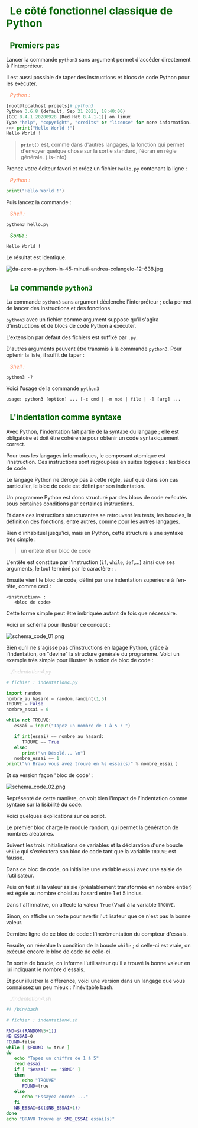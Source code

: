 # <span style="color:darkgreen;"><i class="fas fa-caret-right" style="margin-right:10px;"></i>Le côté fonctionnel classique de Python

## <span style="color:darkgreen;"><i class="fas fa-caret-down" style="margin-right:10px;"></i>Premiers pas
  
Lancer la commande `python3` sans argument permet d'accéder directement à l'interpréteur.

Il est aussi possible de taper des instructions et blocs de code Python pour les exécuter.

<span style="color:coral;"><i class="fas fa-laptop-code" style="margin-right:10px;"></i>_Python :_</span>

```python
[root@localhost projets]# python3
Python 3.6.8 (default, Sep 21 2021, 18:40:00) 
[GCC 8.4.1 20200928 (Red Hat 8.4.1-1)] on linux
Type "help", "copyright", "credits" or "license" for more information.
>>> print("Hello World !")
Hello World !
```

> **`print()`** est, comme dans d'autres langages, la fonction qui permet d'envoyer quelque chose sur la sortie standard, l'écran en règle générale.
{.is-info}

Prenez votre éditeur favori et créez un fichier `hello.py` contenant la ligne :

<span style="color:coral;"><i class="fas fa-laptop-code" style="margin-right:10px;"></i>_Python :_</span>  
  
```python
print("Hello World !")
```

Puis lancez la commande :

<span style="color:coral;"><i class="fas fa-laptop-code" style="margin-right:10px;"></i>_Shell :_</span>  
  
```shell
python3 hello.py
```

<span style="color:green;"><i class="fas fa-desktop" style="margin-right:10px;"></i>_Sortie :_</span> 

```
Hello World !
```

Le résultat est identique.

![da-zero-a-python-in-45-minuti-andrea-colangelo-12-638.jpg](/assets/img/developpement/python/da-zero-a-python-in-45-minuti-andrea-colangelo-12-638.jpg)
  
## <span style="color:darkgreen;"><i class="fas fa-caret-down" style="margin-right:10px;"></i>La commande `python3`

La commande `python3` sans argument déclenche l'interpréteur ; cela permet de lancer des instructions et des fonctions.

`python3` avec un fichier comme argument suppose qu'il s'agira d'instructions et de blocs de code Python à exécuter.

L'extension par defaut des fichiers est suffixé par `.py`.

D'autres arguments peuvent être transmis à la commande `python3`. Pour optenir la liste, il suffit de taper :

<span style="color:coral;"><i class="fas fa-laptop-code" style="margin-right:10px;"></i>_Shell :_</span>   
  
```shell
python3 -?
```

Voici l'usage de la commande `python3`

```
usage: python3 [option] ... [-c cmd | -m mod | file | -] [arg] ...
```

## <span style="color:darkgreen;"><i class="fas fa-caret-down" style="margin-right:10px;"></i>L'indentation comme syntaxe

Avec Python, l'indentation fait partie de la syntaxe du langage ; elle est obligatoire et doit être cohérente pour obtenir un code syntaxiquement correct.

Pour tous les langages informatiques, le composant atomique est l'instruction. Ces instructions sont regroupées en suites logiques : les blocs de code.

Le langage Python ne déroge pas à cette règle, sauf que dans son cas particulier, le bloc de code est défini par son indentation.

Un programme Python est donc structuré par des blocs de code exécutés sous certaines conditions par certaines instructions.

Et dans ces instructions structurantes se retrouvent les tests, les boucles, la définition des fonctions, entre autres, comme pour les autres langages.

Rien d'inhabituel jusqu'ici, mais en Python, cette structure a une syntaxe très simple :

> un entête et un bloc de code

L'entête est constitué par l'instruction (`if`, `while`, `def`,...) ainsi que ses arguments, le tout terminé par le caractère `:`.

Ensuite vient le bloc de code, défini par une indentation supérieure à l'en-tête, comme ceci :

```
<instruction> :
   <bloc de code>
```

Cette forme simple peut être imbriquée autant de fois que nécessaire.

Voici un schéma pour illustrer ce concept :

![schema_code_01.png](/assets/img/developpement/python/schema_code_01.png)

Bien qu'il ne s'agisse pas d'instructions en lagage Python, grâce à l'indentation, on "devine" la structure générale du programme. Voici un exemple très simple pour illustrer la notion de bloc de code :

<span style="color:lightgrey;"><i class="far fa-file-code" style="margin-right:10px;"></i>*./indentation4.py*</span>     
     
```python
# fichier : indentation4.py

import random
nombre_au_hasard = random.randint(1,5)
TROUVE = False
nombre_essai = 0

while not TROUVE:
   essai = input("Tapez un nombre de 1 à 5 : ")

   if int(essai) == nombre_au_hasard:
      TROUVE == True
   else:
      print("\n Désolé... \n")
   nombre_essai += 1
print("\n Bravo vous avez trouvé en %s essai(s)" % nombre_essai )
```

Et sa version façon "bloc de code" :

![schema_code_02.png](/assets/img/developpement/python/schema_code_02.png)

Représenté de cette manière, on voit bien l'impact de l'indentation comme syntaxe sur la lisibilité du code.

Voici quelques explications sur ce script.

Le premier bloc charge le module random, qui permet la génération de nombres aléatoires.

Suivent les trois initialisations de variables et la déclaration d'une boucle `while` qui s'exécutera son bloc de code tant que la variable `TROUVE` est fausse.

Dans ce bloc de code, on initialise une variable `essai` avec une saisie de l'utilisateur.

Puis on test si la valeur saisie (préalablement transformée en nombre entier) est égale au nombre choisi au hasard entre 1 et 5 inclus.

Dans l'affirmative, on affecte la valeur `True` (Vrai) à la variable `TROUVE`.

Sinon, on affiche un texte pour avertir l'utilisateur que ce n'est pas la bonne valeur.

Dernière ligne de ce bloc de code : l'incrémentation du compteur d'essais.

Ensuite, on réévalue la condition de la boucle `while` ; si celle-ci est vraie, on exécute encore le bloc de code de celle-ci.

En sortie de boucle, on informe l'utilisateur qu'il a trouvé la bonne valeur en lui indiquant le nombre d'essais.

Et pour illustrer la différence, voici une version dans un langage que vous connaissez un peu mieux : l'inévitable bash.

<span style="color:lightgrey;"><i class="far fa-file-code" style="margin-right:10px;"></i>*./indentation4.sh*</span>     
     
```bash
#! /bin/bash

# fichier : indentation4.sh

RND=$((RANDOM%5+1))
NB_ESSAI=0
FOUND=false
while [ $FOUND != true ]
do
   echo "Tapez un chiffre de 1 à 5"
   read essai
   if [ "$essai" == "$RND" ]
   then
      echo "TROUVE"
      FOUND=true
   else
      echo "Essayez encore ..."
   fi
   NB_ESSAI=$(($NB_ESSAI+1))
done
echo "BRAVO Trouvé en $NB_ESSAI essai(s)"
```